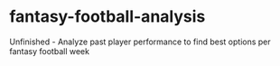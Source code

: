# fantasy-football-analysis
Unfinished - Analyze past player performance to find best options per fantasy football week
